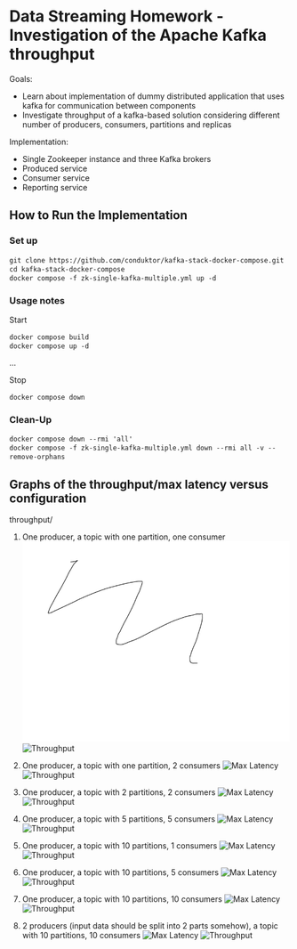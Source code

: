 # Data Streaming Homework - Investigation of the Apache Kafka throughput

Goals:
- Learn about implementation of  dummy distributed application that uses kafka for communication between components
- Investigate throughput of a kafka-based solution considering different number of producers, consumers, partitions and replicas

Implementation:
- Single Zookeeper instance and three Kafka brokers
- Produced service
- Consumer service
- Reporting service

## How to Run the Implementation

### Set up

```
git clone https://github.com/conduktor/kafka-stack-docker-compose.git
cd kafka-stack-docker-compose
docker compose -f zk-single-kafka-multiple.yml up -d
```

### Usage notes

Start
```
docker compose build
docker compose up -d
```

...

Stop
```
docker compose down
```

### Clean-Up

```
docker compose down --rmi 'all'
docker compose -f zk-single-kafka-multiple.yml down --rmi all -v --remove-orphans
```

## Graphs of the throughput/max latency versus configuration
throughput/
1. One producer, a topic with one partition, one consumer
    ![Max Latency](graphs/1_latency.png)
    ![Throughput](graphs/1_throughput.png)

2. One producer, a topic with one partition, 2 consumers
    ![Max Latency](graphs/2_latency.png)
    ![Throughput](graphs/2_throughput.png)

3. One producer, a topic with 2 partitions, 2 consumers
    ![Max Latency](graphs/3_latency.png)
    ![Throughput](graphs/3_throughput.png)

4. One producer, a topic with 5 partitions, 5 consumers
    ![Max Latency](graphs/4_latency.png)
    ![Throughput](graphs/4_throughput.png)

5. One producer, a topic with 10 partitions, 1 consumers
    ![Max Latency](graphs/5_latency.png)
    ![Throughput](graphs/5_throughput.png)

6. One producer, a topic with 10 partitions, 5 consumers
    ![Max Latency](graphs/6_latency.png)
    ![Throughput](graphs/6_throughput.png)

7. One producer, a topic with 10 partitions, 10 consumers
    ![Max Latency](graphs/7_latency.png)
    ![Throughput](graphs/7_throughput.png)

8. 2 producers (input data should be split into 2 parts somehow), a topic with 10 partitions, 10 consumers
    ![Max Latency](graphs/8_latency.png)
    ![Throughput](graphs/8_throughput.png)

